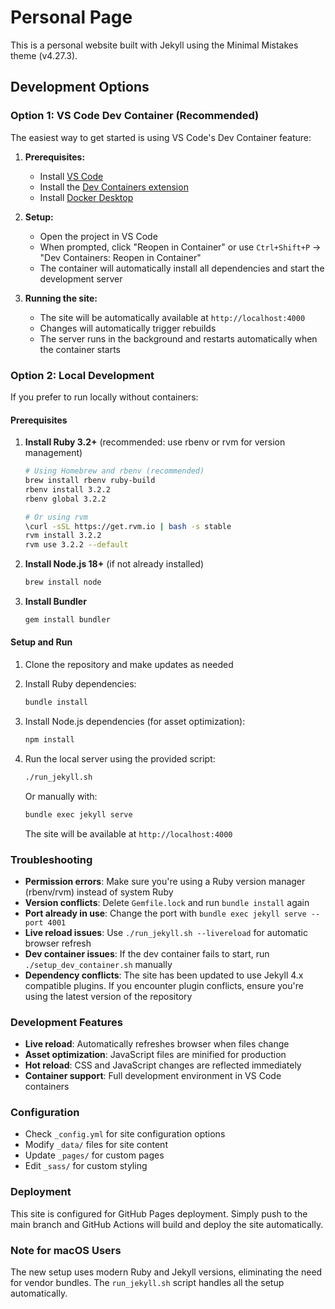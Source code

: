 # Personal Page

This is a personal website built with Jekyll using the Minimal Mistakes theme (v4.27.3).

## Development Options

### Option 1: VS Code Dev Container (Recommended)

The easiest way to get started is using VS Code's Dev Container feature:

1. **Prerequisites:**
   - Install [VS Code](https://code.visualstudio.com/)
   - Install the [Dev Containers extension](https://marketplace.visualstudio.com/items?itemName=ms-vscode-remote.remote-containers)
   - Install [Docker Desktop](https://www.docker.com/products/docker-desktop/)

2. **Setup:**
   - Open the project in VS Code
   - When prompted, click "Reopen in Container" or use `Ctrl+Shift+P` → "Dev Containers: Reopen in Container"
   - The container will automatically install all dependencies and start the development server

3. **Running the site:**
   - The site will be automatically available at `http://localhost:4000`
   - Changes will automatically trigger rebuilds
   - The server runs in the background and restarts automatically when the container starts

### Option 2: Local Development

If you prefer to run locally without containers:

#### Prerequisites

1. **Install Ruby 3.2+** (recommended: use rbenv or rvm for version management)
   ```bash
   # Using Homebrew and rbenv (recommended)
   brew install rbenv ruby-build
   rbenv install 3.2.2
   rbenv global 3.2.2
   
   # Or using rvm
   \curl -sSL https://get.rvm.io | bash -s stable
   rvm install 3.2.2
   rvm use 3.2.2 --default
   ```

2. **Install Node.js 18+** (if not already installed)
   ```bash
   brew install node
   ```

3. **Install Bundler**
   ```bash
   gem install bundler
   ```

#### Setup and Run

1. Clone the repository and make updates as needed
2. Install Ruby dependencies:
   ```bash
   bundle install
   ```
3. Install Node.js dependencies (for asset optimization):
   ```bash
   npm install
   ```
4. Run the local server using the provided script:
   ```bash
   ./run_jekyll.sh
   ```
   Or manually with:
   ```bash
   bundle exec jekyll serve
   ```
   
   The site will be available at `http://localhost:4000`

### Troubleshooting

- **Permission errors**: Make sure you're using a Ruby version manager (rbenv/rvm) instead of system Ruby
- **Version conflicts**: Delete `Gemfile.lock` and run `bundle install` again
- **Port already in use**: Change the port with `bundle exec jekyll serve --port 4001`
- **Live reload issues**: Use `./run_jekyll.sh --livereload` for automatic browser refresh
- **Dev container issues**: If the dev container fails to start, run `./setup_dev_container.sh` manually
- **Dependency conflicts**: The site has been updated to use Jekyll 4.x compatible plugins. If you encounter plugin conflicts, ensure you're using the latest version of the repository

### Development Features

- **Live reload**: Automatically refreshes browser when files change
- **Asset optimization**: JavaScript files are minified for production
- **Hot reload**: CSS and JavaScript changes are reflected immediately
- **Container support**: Full development environment in VS Code containers

### Configuration

- Check `_config.yml` for site configuration options
- Modify `_data/` files for site content
- Update `_pages/` for custom pages
- Edit `_sass/` for custom styling

### Deployment

This site is configured for GitHub Pages deployment. Simply push to the main branch and GitHub Actions will build and deploy the site automatically.

### Note for macOS Users

The new setup uses modern Ruby and Jekyll versions, eliminating the need for vendor bundles. The `run_jekyll.sh` script handles all the setup automatically.
